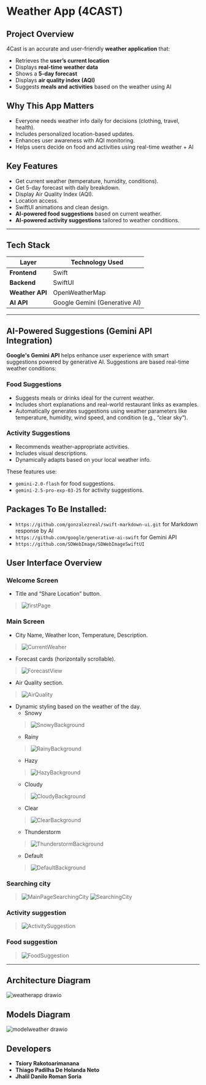 # Weather App (4CAST)

## Project Overview
4Cast is an accurate and user-friendly **weather application** that:
- Retrieves the **user’s current location**
- Displays **real-time weather data**
- Shows a **5-day forecast**
- Displays **air quality index (AQI)**
- Suggests **meals and activities** based on the weather using AI

##  Why This App Matters
- Everyone needs weather info daily for decisions (clothing, travel, health).
- Includes personalized location-based updates.
- Enhances user awareness with AQI monitoring.
- Helps users decide on food and activities using real-time weather + AI

## Key Features
- Get current weather (temperature, humidity, conditions).
- Get 5-day forecast with daily breakdown.
- Display Air Quality Index (AQI).
- Location access.
- SwiftUI animations and clean design.
- **AI-powered food suggestions** based on current weather.
- **AI-powered activity suggestions** tailored to weather conditions.
  
---

## Tech Stack

| Layer          | Technology Used            |
|----------------|----------------------------|
| **Frontend**   | Swift                      |
| **Backend**    | SwiftUI                    |
| **Weather API**| OpenWeatherMap             |
| **AI API**     | Google Gemini (Generative AI) |

---

## AI-Powered Suggestions (Gemini API Integration)

**Google's Gemini API** helps enhance user experience with smart suggestions powered by generative AI. Suggestions are based real-time weather conditions:

### Food Suggestions
- Suggests meals or drinks ideal for the current weather.
- Includes short explanations and real-world restaurant links as examples.
- Automatically generates suggestions using weather parameters like temperature, humidity, wind speed, and condition (e.g., “clear sky”).

### Activity Suggestions
- Recommends weather-appropriate activities.
- Includes visual descriptions.
- Dynamically adapts based on your local weather info.

These features use:
- `gemini-2.0-flash` for food suggestions.
- `gemini-2.5-pro-exp-03-25` for activity suggestions.

## Packages To Be Installed:
- `https://github.com/gonzalezreal/swift-markdown-ui.git` for Markdown response by AI
- `https://github.com/google/generative-ai-swift` for Gemini API
- `https://github.com/SDWebImage/SDWebImageSwiftUI`
  
## User Interface Overview

### Welcome Screen
- Title and “Share Location” button.
> ![firstPage](https://github.com/user-attachments/assets/04f9df28-1cc5-4bc5-a527-2f16da0ef4a2)

### Main Screen
- City Name, Weather Icon, Temperature, Description.
> ![CurrentWeaher](https://github.com/user-attachments/assets/fb9c2ff7-0a8a-430f-876f-4532276380fe)

- Forecast cards (horizontally scrollable).
> ![ForecastView](https://github.com/user-attachments/assets/9d12663d-3517-453e-a548-16c8bb94365c)

- Air Quality section.
> ![AirQuality](https://github.com/user-attachments/assets/eacaceee-8282-43a6-969a-779853da9df6)

- Dynamic styling based on the weather of the day.
  - Snowy
  >![SnowyBackground](https://github.com/user-attachments/assets/8e111442-ac6b-4a1e-99bf-1042b46de358)
  - Rainy
  >![RainyBackground](https://github.com/user-attachments/assets/2d7171f2-d90f-4520-b20b-c7adc41bd701)
  - Hazy
  >![HazyBackground](https://github.com/user-attachments/assets/5795d86a-27c7-42b9-b556-3ddaeb817d28)
  - Cloudy
  >![CloudyBackground](https://github.com/user-attachments/assets/004b4bf5-38cd-4145-b1d1-bb633b053235)
  - Clear
  >![ClearBackground](https://github.com/user-attachments/assets/175d3b33-79ea-47f6-95ae-4dc6d706f597)
  - Thunderstorm
  >![ThunderstormBackground](https://github.com/user-attachments/assets/75ec0582-2185-44c5-84b2-bdc502a8fd3c)
  - Default
  >![DefaultBackground](https://github.com/user-attachments/assets/2c93549c-94c6-433e-8627-c721fbc5385c)

### Searching city
>![MainPageSearchingCity](https://github.com/user-attachments/assets/6344fe73-afc3-4bd2-9b6f-00419ec57785)
>![SearchingCity](https://github.com/user-attachments/assets/13a3133c-4270-4444-a710-1e0481ed0e49)

### Activity suggestion 
>![ActivitySuggestion](https://github.com/user-attachments/assets/2eb08024-de3a-4e28-9e24-85ef0cec9bb2)

### Food suggestion 
>![FoodSuggestion](https://github.com/user-attachments/assets/412de197-f7dc-45b9-ba38-9d01ab7698ac)

---

## Architecture Diagram
![weatherapp drawio](https://github.com/user-attachments/assets/4c687f2c-e73a-4620-bd89-0a504bfafa9c)

## Models Diagram
![modelweather drawio](https://github.com/user-attachments/assets/aeb1e45e-94e7-481e-8ca7-af4859ed2f46)


## Developers 
- **Tsiory Rakotoarimanana**  
- **Thiago Padilha De Holanda Neto**
- **Jhalil Danilo Roman Soria**  
 



